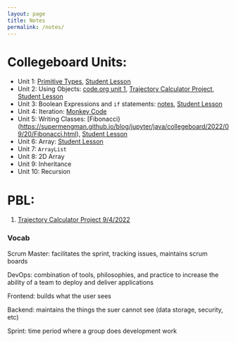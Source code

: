 ```yaml
---
layout: page
title: Notes
permalink: /notes/
---
```


# Collegeboard Units:
- Unit 1: [Primitive Types]({{site.baseurl}}/markdown/logs/2022/08/28/AP-CSA-Week1.html), [Student Lesson]({{site.baseurl}}/jupyter/java/collegeboard/2022/10/14/Unit-1-Primitives.html)
- Unit 2: Using Objects: [code.org unit 1]({{site.baseurl}}/markdown/code.org/collegeboard/2022/09/04/Unit-1-Code-org.html), [Trajectory Calculator Project]({{site.baseurl}}/jupyter/java/pbl/2022/09/05/Using-Objects.html), [Student Lesson]({{site.baseurl}}/jupyter/java/collegeboard/2022/10/14/Unit-2-Using-Objects.html)
- Unit 3: Boolean Expressions and ```if``` statements: [notes](https://supermengman.github.io/blog/jupyter/java/collegeboard/2022/09/06/java-boolean-expressions.html), [Student Lesson]({{site.baseurl}}/jupyter/java/collegeboard/frq/2022/10/23/Unit-3-HW.html)
- Unit 4: Iteration: [Monkey Code](https://supermengman.github.io/blog/jupyter/java/minilab/2022/09/12/AP-iteration.html)
- Unit 5: Writing Classes: [Fibonacci}(https://supermengman.github.io/blog/jupyter/java/collegeboard/2022/09/20/Fibonacci.html), [Student Lesson]({{site.baseurl}}/jupyter/java/collegeboard/2022/10/22/Unit-5-HW.html)
- Unit 6: Array: [Student Lesson]({{site.baseurl}}/jupyter/java/collegeboard/frq/2022/11/07/test.html)
- Unit 7: `ArrayList`
- Unit 8: 2D Array
- Unit 9: Inheritance
- Unit 10: Recursion

# PBL:

1. [Trajectory Calculator Project 9/4/2022]({{site.baseurl}}/jupyter/java/pbl/2022/09/05/Using-Objects.html)

### Vocab

Scrum Master: facilitates the sprint, tracking issues, maintains scrum boards

DevOps: combination of tools, philosophies, and practice to increase the ability of a team to deploy and deliver applications

Frontend: builds what the user sees

Backend: maintains the things the suer cannot see (data storage, security, etc)

Sprint: time period where a group does development work